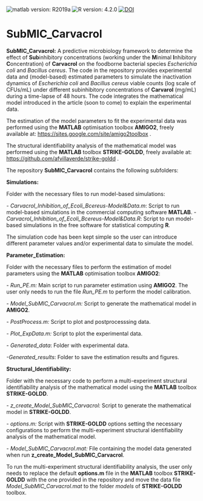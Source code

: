![matlab version: R2019a](https://img.shields.io/badge/Matlab-R2019a-red)
![R version: 4.2.0](https://img.shields.io/badge/R-4.2.0-red)
[![DOI](https://zenodo.org/badge/502868293.svg)](https://zenodo.org/badge/latestdoi/502868293)



# SubMIC_Carvacrol

**SubMIC_Carvacrol:** A predictive microbiology framework to determine the effect of **Sub**inhibitory concentrations (working under the **M**inimal **I**nhibitory **C**oncentration) of **Carvacrol** on the foodborne bacterial species *Escherichia coli* and *Bacillus cereus*. The code in the repository provides experimental data and (model-based) estimated parameters to simulate the inactivation dynamics of *Escherichia coli* and *Bacillus cereus* viable counts (log scale of CFUs/mL) under different subinhibitory concentrations of **Carvarol** (mg/mL) during a time-lapse of 48 hours. The code integrates the mathematical model introduced in the article (soon to come) to explain the experimental data.

The estimation of the model parameters to fit the experimental data was performed using the **MATLAB** optimisation toolbox **AMIGO2**, freely available at: https://sites.google.com/site/amigo2toolbox .


The structural identifiability analysis of the mathematical model was performed using the **MATLAB** toolbox **STRIKE-GOLDD**, freely available at: https://github.com/afvillaverde/strike-goldd . 


The repository **SubMIC_Carvacrol** contains the following subfolders:



**Simulations:**


Folder with the necessary files to run model-based simulations:

*- Carvacrol_Inhibition_of_Ecoli_Bcereus-Model&Data.m*: Script to run model-based simulations in the commercial computing software **MATLAB**.
*- Carvacrol_Inhibition_of_Ecoli_Bcereus-Model&Data.R*: Script to run model-based simulations in the free software for statistical computing **R**.


The simulation code has been kept simple so the user can introduce different parameter values and/or experimental data to simulate the model.



**Parameter_Estimation:**


Folder with the necessary files to perform the estimation of model parameters using the **MATLAB** optimisation toolbox **AMIGO2**:

*- Run_PE.m:* Main script to run parameter estimation using **AMIGO2**. The user only needs to run the file *Run_PE.m* to perform the model calibration.

*- Model_SubMIC_Carvacrol.m:* Script to generate the mathematical model in **AMIGO2**.

*- PostProcess.m:* Script to plot and postprocesssing data.

*- Plot_ExpData.m:* Script to plot the experimental data.

*- Generated_data*: Folder with experimental data.

*-Generated_results*: Folder to save the estimation results and figures.




**Structural_Identifiability:**

Folder with the necessary code to perform a multi-experiment structural identifiability analysis of the mathematical model using the **MATLAB** toolbox **STRIKE-GOLDD**.


*- z_create_Model_SubMIC_Carvacrol:* Script to generate the mathematical model in **STRIKE-GOLDD**.


*- options.m:* Script with **STRIKE-GOLDD** options setting the necessary configurations to perform the multi-experiment structural identifiability analysis of the mathematical model.


*- Model_SubMIC_Carvacrol.mat:* File containing the model data generated when run **z_create_Model_SubMIC_Carvacrol**.


To run the multi-experiment structural identifiability analysis, the user only needs to replace the default **options.m** file in the **MATLAB** toolbox **STRIKE-GOLDD** with the one provided in the repository and move the data file *Model_SubMIC_Carvacrol.mat* to the folder *models* of **STRIKE-GOLDD** toolbox. 


